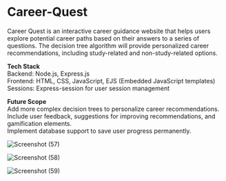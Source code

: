 # Career-Quest

Career Quest is an interactive career guidance website that helps users explore potential career paths based on their answers to a series of questions. The decision tree algorithm will provide personalized career recommendations, including study-related and non-study-related options. 

<b>Tech Stack</b><br>
Backend: Node.js, Express.js<br>
Frontend: HTML, CSS, JavaScript, EJS (Embedded JavaScript templates)<br>
Sessions: Express-session for user session management<br>


<b>Future Scope</b><br>
Add more complex decision trees to personalize career recommendations.<br>
Include user feedback, suggestions for improving recommendations, and gamification elements.<br>
Implement database support to save user progress permanently.<br>




![Screenshot (57)](https://github.com/user-attachments/assets/bea7054a-6947-40c4-96d5-dbd5563e4013)

![Screenshot (58)](https://github.com/user-attachments/assets/37e13c12-35d3-4e49-a1da-1183b6aa5b2a)

![Screenshot (59)](https://github.com/user-attachments/assets/a5dc94e0-a1a8-4f10-96eb-072b34278ae9)
